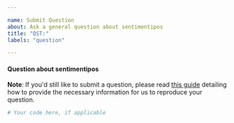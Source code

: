 ```yaml
---

name: Submit Question
about: Ask a general question about sentimentipos
title: "QST:"
labels: "question"

---
```


#### Question about sentimentipos

**Note**: If you'd still like to submit a question, please read [this guide](
https://matthewrocklin.com/blog/work/2018/02/28/minimal-bug-reports) detailing how to
provide the necessary information for us to reproduce your question.

```python
# Your code here, if applicable
```
